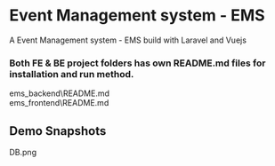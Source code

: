# Event Management system - EMS

A Event Management system - EMS build with Laravel and Vuejs

### Both FE & BE project folders has own README.md files for installation and run method.
ems_backend\README.md \
ems_frontend\README.md 

## Demo Snapshots 

DB.png
